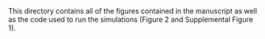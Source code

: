 ##
This directory contains all of the figures contained in the manuscript as well as the code used to run the simulations (Figure 2 and Supplemental Figure 1).
